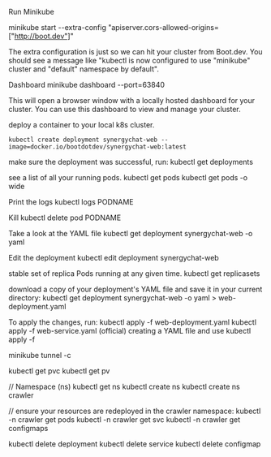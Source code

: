 Run Minikube

minikube start --extra-config "apiserver.cors-allowed-origins=["http://boot.dev"]"

The extra configuration is just so we can hit your cluster from Boot.dev. You should see a message like "kubectl is now configured to use "minikube" cluster and "default" namespace by default".

Dashboard
minikube dashboard --port=63840

This will open a browser window with a locally hosted dashboard for your cluster. You can use this dashboard to view and manage your cluster. 

deploy a container to your local k8s cluster.
```
kubectl create deployment synergychat-web --image=docker.io/bootdotdev/synergychat-web:latest
```
make sure the deployment was successful, run:
kubectl get deployments

see a list of all your running pods.
kubectl get pods 
kubectl get pods -o wide

Print the logs
kubectl logs PODNAME

Kill 
kubectl delete pod PODNAME

Take a look at the YAML file 
kubectl get deployment synergychat-web -o yaml

Edit the deployment 
kubectl edit deployment synergychat-web

stable set of replica Pods running at any given time. 
kubectl get replicasets

download a copy of your deployment's YAML file and save it in your current directory:
kubectl get deployment synergychat-web -o yaml > web-deployment.yaml

To apply the changes, run:
kubectl apply -f web-deployment.yaml
kubectl apply -f web-service.yaml
(official) creating a YAML file and use
kubectl apply -f

minikube tunnel -c
<!-- synchat.internal to the web-service
synchatapi.internal to the api-service 
http://synchatapi.internal/healthz

-->

kubectl get pvc
kubectl get pv

// Namespace (ns)
kubectl get ns
kubectl create ns
kubectl create ns crawler

// ensure your resources are  redeployed in the crawler namespace:
kubectl -n crawler get pods
kubectl -n crawler get svc
kubectl -n crawler get configmaps

kubectl delete deployment <deployment-name>
kubectl delete service <service-name>
kubectl delete configmap <configmap-name>

